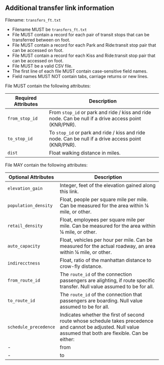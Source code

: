 ## Additional transfer link information
Filename: `transfers_ft.txt`

 *  Filename MUST be `transfers_ft.txt`
 *  File MUST contain a record for each pair of transit stops that can be transferred between 
 on foot.
 *  File MUST contain a record for each Park and Ride:transit stop pair that can be accessed on foot.
 *  File MUST contain a record for each Kiss and Ride:transit stop pair that can be accessed on foot.
 *  File MUST be a valid CSV file.
 *  The first line of each file MUST contain case-sensitive field names.
 *  Field names MUST NOT contain tabs, carriage returns or new lines.

File MUST contain the following attributes:

Required Attributes	| Description										
----------			| -------------		
`from_stop_id`		| From `stop_id` or park and ride / kiss and ride node. Can be null if a drive access point (KNR/PNR).
`to_stop_id`		| To `stop_id` or park and ride / kiss and ride node. Can be null if a drive access point (KNR/PNR).
`dist`				| Float walking distance in miles.

File MAY contain the following attributes:

Optional Attributes	| Description										
----------			| -------------		
`elevation_gain`	| Integer, feet of the elevation gained along this link.
`population_density`| Float, people per square mile per mile. Can be measured for the area within ¼ mile, or other.
`retail_density`	| Float, employees per square mile per mile. Can be measured for the area within ¼ mile, or other.
`auto_capacity`		| Float, vehicles per hour per mile.  Can be measured for the actual roadway, an area within ¼ mile, or other.
`indirecctness`		| Float, ratio of the manhattan distance to crow-fly distance.
`from_route_id`		| The `route_id` of the connection passengers are alighting, if route specific transfer. Null value assumed to be for all.
`to_route_id`		| The `route_id` of the connection that passengers are boarding. Null value assumed to be for all.
`schedule_precedence`| Indicates whether the first of second route whose schedule takes precedence and cannot be adjusted. Null value assumed that both are flexible. Can be either:
-					 |    from
-					 |    to